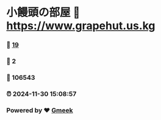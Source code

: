 # 小饅頭の部屋 :link: https://www.grapehut.us.kg 
### :page_facing_up: [19](https://www.grapehut.us.kg/tag.html) 
### :speech_balloon: 2 
### :hibiscus: 106543 
### :alarm_clock: 2024-11-30 15:08:57 
### Powered by :heart: [Gmeek](https://github.com/Meekdai/Gmeek)
